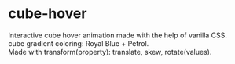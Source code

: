 # cube-hover
Interactive cube hover animation made with the help of vanilla CSS.<br />
cube gradient coloring: Royal Blue + Petrol.<br />
Made with transform(property): translate, skew, rotate(values).
